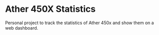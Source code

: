# Ather 450X Statistics

Personal project to track the statistics of Ather 450x and show them on a web dashboard. 


